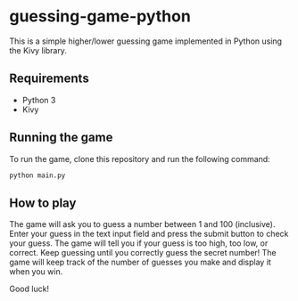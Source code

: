 # guessing-game-python
This is a simple higher/lower guessing game implemented in Python using the Kivy library.
## Requirements

- Python 3
- Kivy

## Running the game

To run the game, clone this repository and run the following command:
```python
python main.py
```
## How to play

The game will ask you to guess a number between 1 and 100 (inclusive). Enter your guess in the text input field and press the submit button to check your guess. The game will tell you if your guess is too high, too low, or correct. Keep guessing until you correctly guess the secret number! The game will keep track of the number of guesses you make and display it when you win.

Good luck!
